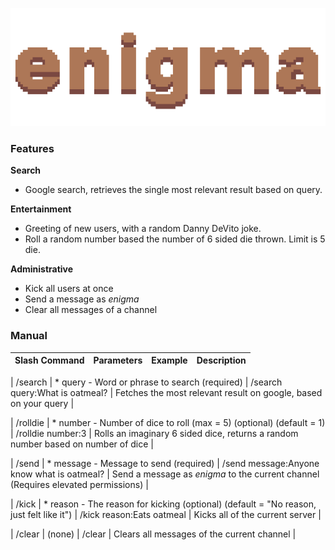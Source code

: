 ![Enigma](./src/media/banner1.gif)

### Features

**Search**
- Google search, retrieves the single most relevant result based on query.

**Entertainment**
- Greeting of new users, with a random Danny DeVito joke.
- Roll a random number based the number of 6 sided die thrown. 
Limit is 5 die.

**Administrative**
- Kick all users at once 
- Send a message as *enigma*
- Clear all messages of a channel

### Manual
| Slash Command | Parameters | Example | Description |
| :--| :--: | :-- | :-- |

| /search | * query - Word or phrase to search (required) | /search query:What is oatmeal? | Fetches the most relevant result on google, based on your query |

| /rolldie | * number - Number of dice to roll (max = 5) (optional) (default = 1) | /rolldie number:3 | Rolls an imaginary 6 sided dice, returns a random number based on number of dice | 

| /send | * message - Message to send (required) | /send message:Anyone know what is oatmeal? | Send a message as *enigma* to the current channel (Requires elevated permissions) |

| /kick | * reason - The reason for kicking (optional) (default = "No reason, just felt like it") | /kick reason:Eats oatmeal | Kicks all of the current server |

| /clear | (none) | /clear | Clears all messages of the current channel |
